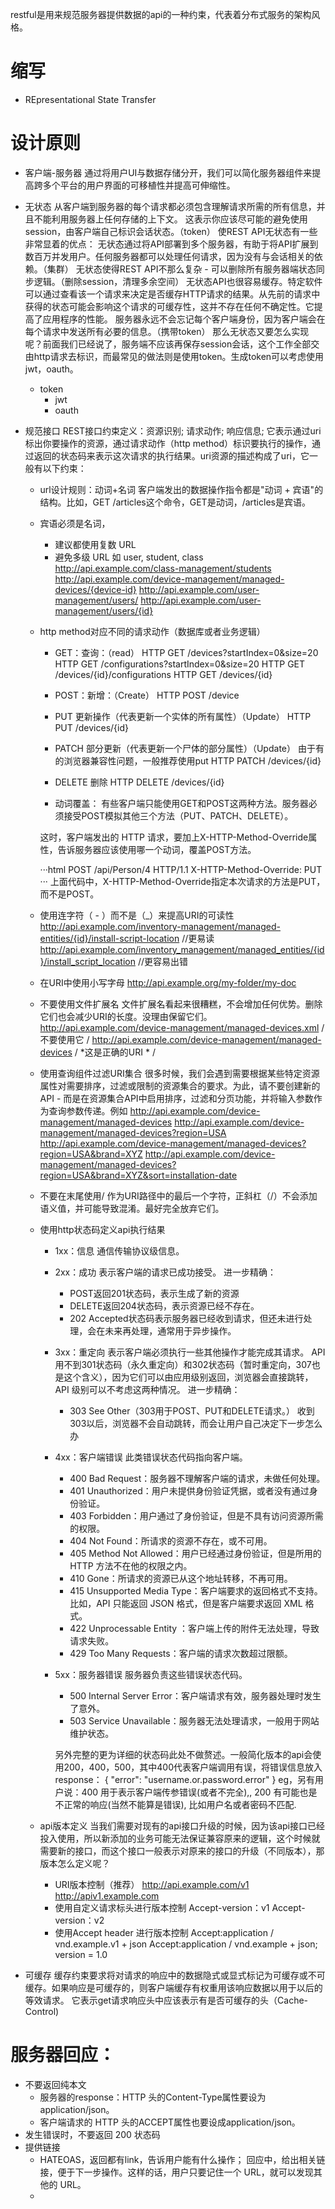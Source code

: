 restful是用来规范服务器提供数据的api的一种约束，代表着分布式服务的架构风格。
# 缩写
  * REpresentational State Transfer

# 设计原则
* 客户端-服务器
 通过将用户UI与数据存储分开，我们可以简化服务器组件来提高跨多个平台的用户界面的可移植性并提高可伸缩性。
* 无状态
  从客户端到服务器的每个请求都必须包含理解请求所需的所有信息，并且不能利用服务器上任何存储的上下文。 这表示你应该尽可能的避免使用session，由客户端自己标识会话状态。（token）
  使REST API无状态有一些非常显着的优点：
  无状态通过将API部署到多个服务器，有助于将API扩展到数百万并发用户。任何服务器都可以处理任何请求，因为没有与会话相关的依赖。（集群）
  无状态使得REST API不那么复杂 - 可以删除所有服务器端状态同步逻辑。（删除session，清理多余空间）
  无状态API也很容易缓存。特定软件可以通过查看该一个请求来决定是否缓存HTTP请求的结果。从先前的请求中获得的状态可能会影响这个请求的可缓存性，这并不存在任何不确定性。它提高了应用程序的性能。
  服务器永远不会忘记每个客户端身份，因为客户端会在每个请求中发送所有必要的信息。（携带token）
  那么无状态又要怎么实现呢？前面我们已经说了，服务端不应该再保存session会话，这个工作全部交由http请求去标识，而最常见的做法则是使用token。生成token可以考虑使用jwt，oauth。
  * token
    * jwt
    * oauth

* 规范接口
  REST接口约束定义：资源识别; 请求动作; 响应信息; 它表示通过uri标出你要操作的资源，通过请求动作（http method）标识要执行的操作，通过返回的状态码来表示这次请求的执行结果。uri资源的描述构成了uri，它一般有以下约束：
  * url设计规则：动词+名词
    客户端发出的数据操作指令都是"动词 + 宾语"的结构。比如，GET /articles这个命令，GET是动词，/articles是宾语。
  * 宾语必须是名词，
    * 建议都使用复数 URL
    * 避免多级 URL
  如 user, student, class
  http://api.example.com/class-management/students
  http://api.example.com/device-management/managed-devices/{device-id}
  http://api.example.com/user-management/users/
  http://api.example.com/user-management/users/{id}

  * http method对应不同的请求动作（数据库或者业务逻辑）
    * GET：查询：（read）
      HTTP GET /devices?startIndex=0&size=20
      HTTP GET /configurations?startIndex=0&size=20
      HTTP GET /devices/{id}/configurations
      HTTP GET /devices/{id}
    * POST：新增：（Create）
      HTTP POST /device
    * PUT 更新操作（代表更新一个实体的所有属性）（Update）
      HTTP PUT /devices/{id}
    * PATCH 部分更新（代表更新一个尸体的部分属性）（Update）
      由于有的浏览器兼容性问题，一般推荐使用put
      HTTP PATCH /devices/{id}
    * DELETE 删除
      HTTP DELETE /devices/{id}

    * 动词覆盖：
    有些客户端只能使用GET和POST这两种方法。服务器必须接受POST模拟其他三个方法（PUT、PATCH、DELETE）。

    这时，客户端发出的 HTTP 请求，要加上X-HTTP-Method-Override属性，告诉服务器应该使用哪一个动词，覆盖POST方法。

    ···html
    POST /api/Person/4 HTTP/1.1
    X-HTTP-Method-Override: PUT
    ···
    上面代码中，X-HTTP-Method-Override指定本次请求的方法是PUT，而不是POST。

  * 使用连字符（ - ）而不是（_）来提高URI的可读性
    http://api.example.com/inventory-management/managed-entities/{id}/install-script-location //更易读
    http://api.example.com/inventory_management/managed_entities/{id}/install_script_location //更容易出错
  * 在URI中使用小写字母
    http://api.example.org/my-folder/my-doc
  * 不要使用文件扩展名
    文件扩展名看起来很糟糕，不会增加任何优势。删除它们也会减少URI的长度。没理由保留它们。
    http://api.example.com/device-management/managed-devices.xml / 不要使用它 /
    http://api.example.com/device-management/managed-devices / *这是正确的URI * /

  * 使用查询组件过滤URI集合
    很多时候，我们会遇到需要根据某些特定资源属性对需要排序，过滤或限制的资源集合的要求。为此，请不要创建新的API - 而是在资源集合API中启用排序，过滤和分页功能，并将输入参数作为查询参数传递。例如
    http://api.example.com/device-management/managed-devices
    http://api.example.com/device-management/managed-devices?region=USA
    http://api.example.com/device-management/managed-devices?region=USA&brand=XYZ
    http://api.example.com/device-management/managed-devices?region=USA&brand=XYZ&sort=installation-date

  * 不要在末尾使用/
    作为URI路径中的最后一个字符，正斜杠（/）不会添加语义值，并可能导致混淆。最好完全放弃它们。

  * 使用http状态码定义api执行结果
    * 1xx：信息
      通信传输协议级信息。
    * 2xx：成功
      表示客户端的请求已成功接受。
      进一步精确：
      * POST返回201状态码，表示生成了新的资源
      * DELETE返回204状态码，表示资源已经不存在。
      * 202 Accepted状态码表示服务器已经收到请求，但还未进行处理，会在未来再处理，通常用于异步操作。

    * 3xx：重定向
      表示客户端必须执行一些其他操作才能完成其请求。
      API 用不到301状态码（永久重定向）和302状态码（暂时重定向，307也是这个含义），因为它们可以由应用级别返回，浏览器会直接跳转，API 级别可以不考虑这两种情况。
      进一步精确：
      * 303 See Other（303用于POST、PUT和DELETE请求。）
        收到303以后，浏览器不会自动跳转，而会让用户自己决定下一步怎么办

    * 4xx：客户端错误
      此类错误状态代码指向客户端。
      * 400 Bad Request：服务器不理解客户端的请求，未做任何处理。
      * 401 Unauthorized：用户未提供身份验证凭据，或者没有通过身份验证。
      * 403 Forbidden：用户通过了身份验证，但是不具有访问资源所需的权限。
      * 404 Not Found：所请求的资源不存在，或不可用。
      * 405 Method Not Allowed：用户已经通过身份验证，但是所用的 HTTP 方法不在他的权限之内。
      * 410 Gone：所请求的资源已从这个地址转移，不再可用。
      * 415 Unsupported Media Type：客户端要求的返回格式不支持。比如，API 只能返回 JSON 格式，但是客户端要求返回 XML 格式。
      * 422 Unprocessable Entity ：客户端上传的附件无法处理，导致请求失败。
      * 429 Too Many Requests：客户端的请求次数超过限额。
    * 5xx：服务器错误
      服务器负责这些错误状态代码。
      * 500 Internal Server Error：客户端请求有效，服务器处理时发生了意外。
      * 503 Service Unavailable：服务器无法处理请求，一般用于网站维护状态。

      另外完整的更为详细的状态码此处不做赘述。一般简化版本的api会使用200，400，500，其中400代表客户端调用有误，将错误信息放入response：
      {
        "error": "username.or.password.error"
      }
      eg，另有用户说：400 用于表示客户端传参错误(或者不完全),, 200 有可能也是不正常的响应(当然不能算是错误), 比如用户名或者密码不匹配.
  * api版本定义
    当我们需要对现有的api接口升级的时候，因为该api接口已经投入使用，所以新添加的业务可能无法保证兼容原来的逻辑，这个时候就需要新的接口，而这个接口一般表示对原来的接口的升级（不同版本），那版本怎么定义呢？
    * URI版本控制（推荐）
      http://api.example.com/v1
      http://apiv1.example.com
    * 使用自定义请求标头进行版本控制
      Accept-version：v1
      Accept-version：v2
    * 使用Accept header 进行版本控制
      Accept:application / vnd.example.v1 + json
      Accept:application / vnd.example + json; version = 1.0
* 可缓存
  缓存约束要求将对请求的响应中的数据隐式或显式标记为可缓存或不可缓存。如果响应是可缓存的，则客户端缓存有权重用该响应数据以用于以后的等效请求。 它表示get请求响应头中应该表示有是否可缓存的头（Cache-Control)
# 服务器回应：
* 不要返回纯本文
  *  服务器的response：HTTP 头的Content-Type属性要设为application/json。
  *  客户端请求的 HTTP 头的ACCEPT属性也要设成application/json。
* 发生错误时，不要返回 200 状态码
* 提供链接
  * HATEOAS，返回都有link，告诉用户能有什么操作；
    回应中，给出相关链接，便于下一步操作。这样的话，用户只要记住一个 URL，就可以发现其他的 URL。
  *
